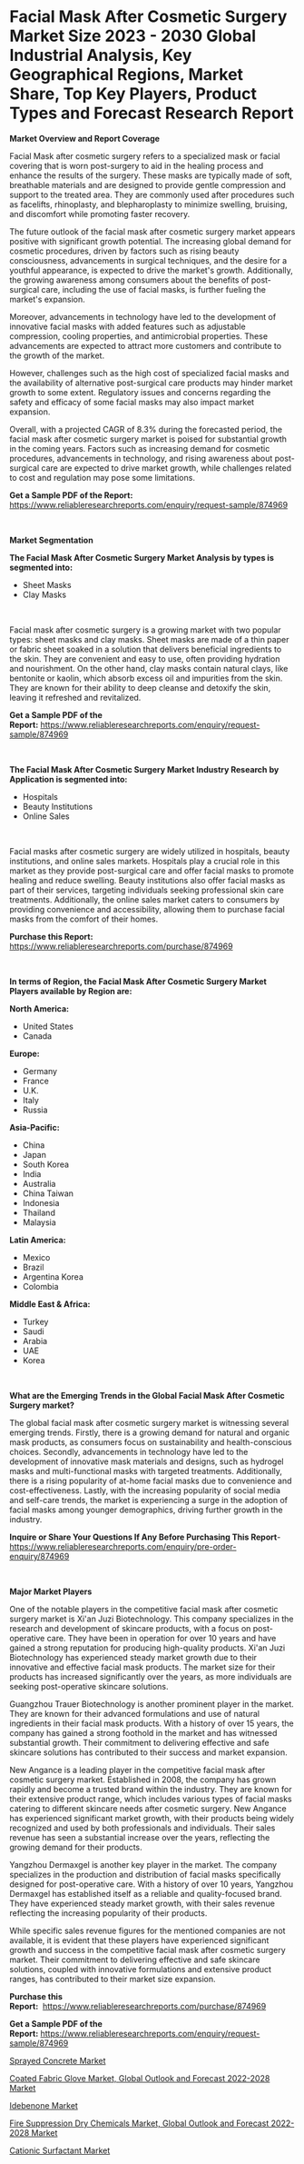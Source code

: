 <p><h1>Facial Mask After Cosmetic Surgery Market Size 2023 - 2030 Global Industrial Analysis, Key Geographical Regions, Market Share, Top Key Players, Product Types and Forecast Research Report</h1></p><p><strong>Market Overview and Report Coverage</strong></p>
<p><p>Facial Mask after cosmetic surgery refers to a specialized mask or facial covering that is worn post-surgery to aid in the healing process and enhance the results of the surgery. These masks are typically made of soft, breathable materials and are designed to provide gentle compression and support to the treated area. They are commonly used after procedures such as facelifts, rhinoplasty, and blepharoplasty to minimize swelling, bruising, and discomfort while promoting faster recovery.</p><p>The future outlook of the facial mask after cosmetic surgery market appears positive with significant growth potential. The increasing global demand for cosmetic procedures, driven by factors such as rising beauty consciousness, advancements in surgical techniques, and the desire for a youthful appearance, is expected to drive the market's growth. Additionally, the growing awareness among consumers about the benefits of post-surgical care, including the use of facial masks, is further fueling the market's expansion.</p><p>Moreover, advancements in technology have led to the development of innovative facial masks with added features such as adjustable compression, cooling properties, and antimicrobial properties. These advancements are expected to attract more customers and contribute to the growth of the market.</p><p>However, challenges such as the high cost of specialized facial masks and the availability of alternative post-surgical care products may hinder market growth to some extent. Regulatory issues and concerns regarding the safety and efficacy of some facial masks may also impact market expansion.</p><p>Overall, with a projected CAGR of 8.3% during the forecasted period, the facial mask after cosmetic surgery market is poised for substantial growth in the coming years. Factors such as increasing demand for cosmetic procedures, advancements in technology, and rising awareness about post-surgical care are expected to drive market growth, while challenges related to cost and regulation may pose some limitations.</p></p>
<p><strong>Get a Sample PDF of the Report:</strong> <a href="https://www.reliableresearchreports.com/enquiry/request-sample/874969">https://www.reliableresearchreports.com/enquiry/request-sample/874969</a></p>
<p>&nbsp;</p>
<p><strong>Market Segmentation</strong></p>
<p><strong>The Facial Mask After Cosmetic Surgery Market Analysis by types is segmented into:</strong></p>
<p><ul><li>Sheet Masks</li><li>Clay Masks</li></ul></p>
<p>&nbsp;</p>
<p><p>Facial mask after cosmetic surgery is a growing market with two popular types: sheet masks and clay masks. Sheet masks are made of a thin paper or fabric sheet soaked in a solution that delivers beneficial ingredients to the skin. They are convenient and easy to use, often providing hydration and nourishment. On the other hand, clay masks contain natural clays, like bentonite or kaolin, which absorb excess oil and impurities from the skin. They are known for their ability to deep cleanse and detoxify the skin, leaving it refreshed and revitalized.</p></p>
<p><strong>Get a Sample PDF of the Report:</strong>&nbsp;<a href="https://www.reliableresearchreports.com/enquiry/request-sample/874969">https://www.reliableresearchreports.com/enquiry/request-sample/874969</a></p>
<p>&nbsp;</p>
<p><strong>The Facial Mask After Cosmetic Surgery Market Industry Research by Application is segmented into:</strong></p>
<p><ul><li>Hospitals</li><li>Beauty Institutions</li><li>Online Sales</li></ul></p>
<p>&nbsp;</p>
<p><p>Facial masks after cosmetic surgery are widely utilized in hospitals, beauty institutions, and online sales markets. Hospitals play a crucial role in this market as they provide post-surgical care and offer facial masks to promote healing and reduce swelling. Beauty institutions also offer facial masks as part of their services, targeting individuals seeking professional skin care treatments. Additionally, the online sales market caters to consumers by providing convenience and accessibility, allowing them to purchase facial masks from the comfort of their homes.</p></p>
<p><strong>Purchase this Report:</strong>&nbsp; <a href="https://www.reliableresearchreports.com/purchase/874969">https://www.reliableresearchreports.com/purchase/874969</a></p>
<p>&nbsp;</p>
<p><strong>In terms of Region, the Facial Mask After Cosmetic Surgery Market Players available by Region are:</strong></p>
<p>
    <p> <strong> North America: </strong>
        <ul>
            <li>United States</li>
            <li>Canada</li>
        </ul>
        </p> 
    <p> <strong> Europe: </strong>
        <ul>
            <li>Germany</li>
            <li>France</li>
            <li>U.K.</li>
            <li>Italy</li>
            <li>Russia</li>
        </ul>
        </p> 
    <p> <strong> Asia-Pacific: </strong>
        <ul>
            <li>China</li>
            <li>Japan</li>
            <li>South Korea</li>
            <li>India</li>
            <li>Australia</li>
            <li>China Taiwan</li>
            <li>Indonesia</li>
            <li>Thailand</li>
            <li>Malaysia</li>
        </ul>
        </p> 
    <p> <strong> Latin America: </strong>
        <ul>
            <li>Mexico</li>
            <li>Brazil</li>
            <li>Argentina Korea</li>
            <li>Colombia</li>
        </ul>
        </p> 
    <p> <strong> Middle East & Africa: </strong>
        <ul>
            <li>Turkey</li>
            <li>Saudi</li>
            <li>Arabia</li>
            <li>UAE</li>
            <li>Korea</li>
        </ul>
    </p>
    </p>
<p>&nbsp;</p>
<p><strong>What are the Emerging Trends in the Global Facial Mask After Cosmetic Surgery market?</strong></p>
<p><p>The global facial mask after cosmetic surgery market is witnessing several emerging trends. Firstly, there is a growing demand for natural and organic mask products, as consumers focus on sustainability and health-conscious choices. Secondly, advancements in technology have led to the development of innovative mask materials and designs, such as hydrogel masks and multi-functional masks with targeted treatments. Additionally, there is a rising popularity of at-home facial masks due to convenience and cost-effectiveness. Lastly, with the increasing popularity of social media and self-care trends, the market is experiencing a surge in the adoption of facial masks among younger demographics, driving further growth in the industry.</p></p>
<p><strong>Inquire or Share Your Questions If Any Before Purchasing This Report</strong>- <a href="https://www.reliableresearchreports.com/enquiry/pre-order-enquiry/874969">https://www.reliableresearchreports.com/enquiry/pre-order-enquiry/874969</a></p>
<p>&nbsp;</p>
<p><strong>Major Market Players</strong></p>
<p><p>One of the notable players in the competitive facial mask after cosmetic surgery market is Xi'an Juzi Biotechnology. This company specializes in the research and development of skincare products, with a focus on post-operative care. They have been in operation for over 10 years and have gained a strong reputation for producing high-quality products. Xi'an Juzi Biotechnology has experienced steady market growth due to their innovative and effective facial mask products. The market size for their products has increased significantly over the years, as more individuals are seeking post-operative skincare solutions.</p><p>Guangzhou Trauer Biotechnology is another prominent player in the market. They are known for their advanced formulations and use of natural ingredients in their facial mask products. With a history of over 15 years, the company has gained a strong foothold in the market and has witnessed substantial growth. Their commitment to delivering effective and safe skincare solutions has contributed to their success and market expansion.</p><p>New Angance is a leading player in the competitive facial mask after cosmetic surgery market. Established in 2008, the company has grown rapidly and become a trusted brand within the industry. They are known for their extensive product range, which includes various types of facial masks catering to different skincare needs after cosmetic surgery. New Angance has experienced significant market growth, with their products being widely recognized and used by both professionals and individuals. Their sales revenue has seen a substantial increase over the years, reflecting the growing demand for their products.</p><p>Yangzhou Dermaxgel is another key player in the market. The company specializes in the production and distribution of facial masks specifically designed for post-operative care. With a history of over 10 years, Yangzhou Dermaxgel has established itself as a reliable and quality-focused brand. They have experienced steady market growth, with their sales revenue reflecting the increasing popularity of their products.</p><p>While specific sales revenue figures for the mentioned companies are not available, it is evident that these players have experienced significant growth and success in the competitive facial mask after cosmetic surgery market. Their commitment to delivering effective and safe skincare solutions, coupled with innovative formulations and extensive product ranges, has contributed to their market size expansion.</p></p>
<p><strong>Purchase this Report:</strong>&nbsp;&nbsp;<a href="https://www.reliableresearchreports.com/purchase/874969">https://www.reliableresearchreports.com/purchase/874969</a></p>
<p></p>
<p><strong>Get a Sample PDF of the Report:</strong>&nbsp;<a href="https://www.reliableresearchreports.com/enquiry/request-sample/874969">https://www.reliableresearchreports.com/enquiry/request-sample/874969</a></p>
<p><p><a href="https://www.reportprime.com/sprayed-concrete-r338">Sprayed Concrete Market</a></p><p><a href="https://issuu.com/reportprime-2/docs/coated-fabric-glove-market-global-outlook-and-fore?fr=xKAE9_zU1NQ">Coated Fabric Glove Market, Global Outlook and Forecast 2022-2028 Market</a></p><p><a href="https://www.linkedin.com/pulse/decoding-idebenone-market-deep-dive-latest-trends-segmentation-5c9yc/">Idebenone Market</a></p><p><a href="https://issuu.com/reportprime-2/docs/fire-suppression-dry-chemicals-market-global-outlo?fr=xKAE9_zU1NQ">Fire Suppression Dry Chemicals Market, Global Outlook and Forecast 2022-2028 Market</a></p><p><a href="https://www.reportprime.com/cationic-surfactant-r340">Cationic Surfactant Market</a></p></p>